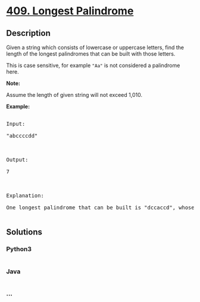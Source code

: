 # [409. Longest Palindrome](https://leetcode.com/problems/longest-palindrome)

## Description
<p>Given a string which consists of lowercase or uppercase letters, find the length of the longest palindromes that can be built with those letters.</p>

<p>This is case sensitive, for example <code>"Aa"</code> is not considered a palindrome here.</p>

<p><b>Note:</b><br />
Assume the length of given string will not exceed 1,010.
</p>

<p><b>Example: </b>
<pre>
Input:
"abccccdd"

Output:
7

Explanation:
One longest palindrome that can be built is "dccaccd", whose length is 7.
</pre>
</p>


## Solutions


### Python3

```python

```

### Java

```java

```

### ...
```

```
